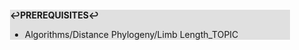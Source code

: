<div style="margin:2em; background-color: #e0e0e0;">

<strong>↩PREREQUISITES↩</strong>

 * Algorithms/Distance Phylogeny/Limb Length_TOPIC

</div>

